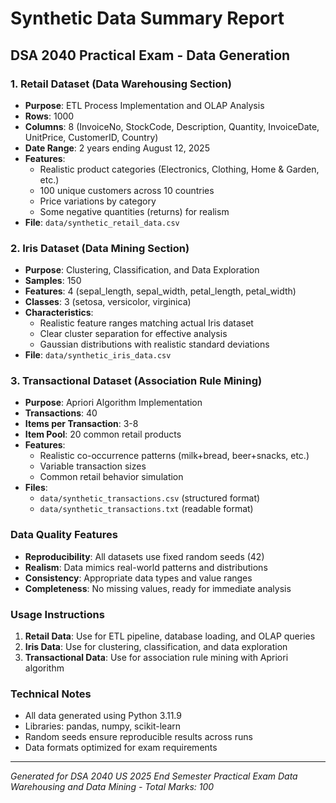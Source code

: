 # Synthetic Data Summary Report
## DSA 2040 Practical Exam - Data Generation

### 1. Retail Dataset (Data Warehousing Section)
- **Purpose**: ETL Process Implementation and OLAP Analysis
- **Rows**: 1000
- **Columns**: 8 (InvoiceNo, StockCode, Description, Quantity, InvoiceDate, UnitPrice, CustomerID, Country)
- **Date Range**: 2 years ending August 12, 2025
- **Features**: 
  - Realistic product categories (Electronics, Clothing, Home & Garden, etc.)
  - 100 unique customers across 10 countries
  - Price variations by category
  - Some negative quantities (returns) for realism
- **File**: `data/synthetic_retail_data.csv`

### 2. Iris Dataset (Data Mining Section)
- **Purpose**: Clustering, Classification, and Data Exploration
- **Samples**: 150
- **Features**: 4 (sepal_length, sepal_width, petal_length, petal_width)
- **Classes**: 3 (setosa, versicolor, virginica)
- **Characteristics**: 
  - Realistic feature ranges matching actual Iris dataset
  - Clear cluster separation for effective analysis
  - Gaussian distributions with realistic standard deviations
- **File**: `data/synthetic_iris_data.csv`

### 3. Transactional Dataset (Association Rule Mining)
- **Purpose**: Apriori Algorithm Implementation
- **Transactions**: 40
- **Items per Transaction**: 3-8
- **Item Pool**: 20 common retail products
- **Features**:
  - Realistic co-occurrence patterns (milk+bread, beer+snacks, etc.)
  - Variable transaction sizes
  - Common retail behavior simulation
- **Files**: 
  - `data/synthetic_transactions.csv` (structured format)
  - `data/synthetic_transactions.txt` (readable format)

### Data Quality Features
- **Reproducibility**: All datasets use fixed random seeds (42)
- **Realism**: Data mimics real-world patterns and distributions
- **Consistency**: Appropriate data types and value ranges
- **Completeness**: No missing values, ready for immediate analysis

### Usage Instructions
1. **Retail Data**: Use for ETL pipeline, database loading, and OLAP queries
2. **Iris Data**: Use for clustering, classification, and data exploration
3. **Transactional Data**: Use for association rule mining with Apriori algorithm

### Technical Notes
- All data generated using Python 3.11.9
- Libraries: pandas, numpy, scikit-learn
- Random seeds ensure reproducible results across runs
- Data formats optimized for exam requirements

---
*Generated for DSA 2040 US 2025 End Semester Practical Exam*
*Data Warehousing and Data Mining - Total Marks: 100*
